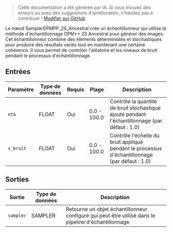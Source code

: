> Cette documentation a été générée par IA. Si vous trouvez des erreurs ou avez des suggestions d'amélioration, n'hésitez pas à contribuer ! [Modifier sur GitHub](https://github.com/Comfy-Org/embedded-docs/blob/main/comfyui_embedded_docs/docs/SamplerDPMPP_2S_Ancestral/fr.md)

Le nœud SamplerDPMPP_2S_Ancestral crée un échantillonneur qui utilise la méthode d'échantillonnage DPM++ 2S Ancestral pour générer des images. Cet échantillonneur combine des éléments déterministes et stochastiques pour produire des résultats variés tout en maintenant une certaine cohérence. Il vous permet de contrôler l'aléatoire et les niveaux de bruit pendant le processus d'échantillonnage.

## Entrées

| Paramètre | Type de données | Requis | Plage | Description |
|-----------|-----------|----------|-------|-------------|
| `eta` | FLOAT | Oui | 0.0 - 100.0 | Contrôle la quantité de bruit stochastique ajouté pendant l'échantillonnage (par défaut : 1.0) |
| `s_bruit` | FLOAT | Oui | 0.0 - 100.0 | Contrôle l'échelle du bruit appliqué pendant le processus d'échantillonnage (par défaut : 1.0) |

## Sorties

| Sortie | Type de données | Description |
|-------------|-----------|-------------|
| `sampler` | SAMPLER | Retourne un objet échantillonneur configuré qui peut être utilisé dans le pipeline d'échantillonnage |
